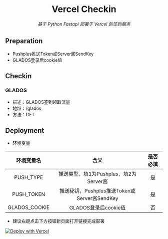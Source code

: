 <h1 align="center">Vercel Checkin</h1>
<h6 align="center">基于 Python Fastapi 部署于 Vercel 的签到服务</h6>

## Preparation

- Pushplus推送Token或Server酱SendKey
- GLADOS登录后cookie值

## Checkin

### GLADOS

- 描述：GLADOS签到领取流量
- 地址：/glados
- 方法：GET

## Deployment

- 环境变量

|  环境变量名   |                     含义                     | 是否必填 |
| :-----------: | :------------------------------------------: | :------: |
|   PUSH_TYPE   |    推送类型，填1为Pushplus，填2为Server酱    |    是    |
|  PUSH_TOKEN   | 推送秘钥，Pushplus推送Token或Server酱SendKey |    是    |
| GLADOS_COOKIE |             GLADOS登录后cookie值             |    否    |

- 建议右键点击下方按钮新页面打开链接完成部署

[![Deploy with Vercel](https://vercel.com/button)](https://vercel.com/new/clone?repository-url=https%3A%2F%2Fgithub.com%2FThund1R%2Fvercel-checkin&env=PUSH_TYPE,PUSH_TOKEN&envDescription=%E8%AF%A6%E6%83%85%E8%AF%B7%E7%82%B9%E5%87%BB%E5%8F%B3%E4%BE%A7%E2%86%92_%E2%86%92&envLink=https%3A%2F%2Fgithub.com%2FThund1R%2Fvercel-checkin%23Deployment)
